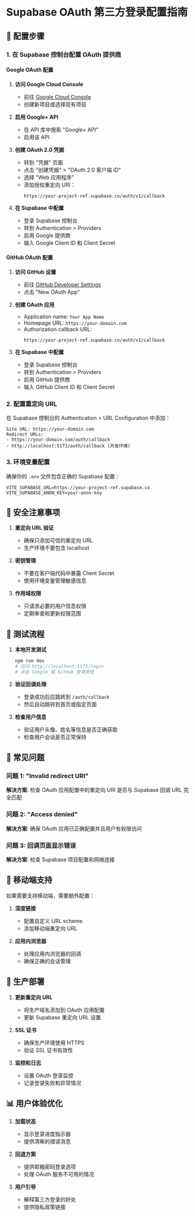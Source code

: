 # Supabase OAuth 第三方登录配置指南

## 🔧 配置步骤

### 1. 在 Supabase 控制台配置 OAuth 提供商

#### Google OAuth 配置

1. **访问 Google Cloud Console**
   - 前往 [Google Cloud Console](https://console.cloud.google.com/)
   - 创建新项目或选择现有项目

2. **启用 Google+ API**
   - 在 API 库中搜索 "Google+ API"
   - 启用该 API

3. **创建 OAuth 2.0 凭据**
   - 转到 "凭据" 页面
   - 点击 "创建凭据" > "OAuth 2.0 客户端 ID"
   - 选择 "Web 应用程序"
   - 添加授权重定向 URI：
     ```
     https://your-project-ref.supabase.co/auth/v1/callback
     ```

4. **在 Supabase 中配置**
   - 登录 Supabase 控制台
   - 转到 Authentication > Providers
   - 启用 Google 提供商
   - 输入 Google Client ID 和 Client Secret

#### GitHub OAuth 配置

1. **访问 GitHub 设置**
   - 前往 [GitHub Developer Settings](https://github.com/settings/developers)
   - 点击 "New OAuth App"

2. **创建 OAuth 应用**
   - Application name: `Your App Name`
   - Homepage URL: `https://your-domain.com`
   - Authorization callback URL:
     ```
     https://your-project-ref.supabase.co/auth/v1/callback
     ```

3. **在 Supabase 中配置**
   - 登录 Supabase 控制台
   - 转到 Authentication > Providers
   - 启用 GitHub 提供商
   - 输入 GitHub Client ID 和 Client Secret

### 2. 配置重定向 URL

在 Supabase 控制台的 Authentication > URL Configuration 中添加：

```
Site URL: https://your-domain.com
Redirect URLs:
- https://your-domain.com/auth/callback
- http://localhost:5173/auth/callback (开发环境)
```

### 3. 环境变量配置

确保你的 `.env` 文件包含正确的 Supabase 配置：

```env
VITE_SUPABASE_URL=https://your-project-ref.supabase.co
VITE_SUPABASE_ANON_KEY=your-anon-key
```

## 🔐 安全注意事项

1. **重定向 URL 验证**
   - 确保只添加可信的重定向 URL
   - 生产环境不要包含 localhost

2. **密钥管理**
   - 不要在客户端代码中暴露 Client Secret
   - 使用环境变量管理敏感信息

3. **作用域权限**
   - 只请求必要的用户信息权限
   - 定期审查和更新权限范围

## 🧪 测试流程

1. **本地开发测试**
   ```bash
   npm run dev
   # 访问 http://localhost:5173/login
   # 点击 Google 或 GitHub 登录按钮
   ```

2. **验证回调处理**
   - 登录成功后应跳转到 `/auth/callback`
   - 然后自动跳转到首页或指定页面

3. **检查用户信息**
   - 验证用户头像、姓名等信息是否正确获取
   - 检查用户会话是否正常保持

## 🐛 常见问题

### 问题 1: "Invalid redirect URI"
**解决方案**: 检查 OAuth 应用配置中的重定向 URI 是否与 Supabase 回调 URL 完全匹配

### 问题 2: "Access denied"
**解决方案**: 确保 OAuth 应用已正确配置并且用户有权限访问

### 问题 3: 回调页面显示错误
**解决方案**: 检查 Supabase 项目配置和网络连接

## 📱 移动端支持

如果需要支持移动端，需要额外配置：

1. **深度链接**
   - 配置自定义 URL scheme
   - 添加移动端重定向 URL

2. **应用内浏览器**
   - 处理应用内浏览器的回调
   - 确保正确的会话管理

## 🚀 生产部署

1. **更新重定向 URL**
   - 将生产域名添加到 OAuth 应用配置
   - 更新 Supabase 重定向 URL 设置

2. **SSL 证书**
   - 确保生产环境使用 HTTPS
   - 验证 SSL 证书有效性

3. **监控和日志**
   - 设置 OAuth 登录监控
   - 记录登录失败和异常情况

## 📊 用户体验优化

1. **加载状态**
   - 显示登录进度指示器
   - 提供清晰的错误消息

2. **回退方案**
   - 提供邮箱密码登录选项
   - 处理 OAuth 服务不可用的情况

3. **用户引导**
   - 解释第三方登录的好处
   - 提供隐私政策链接